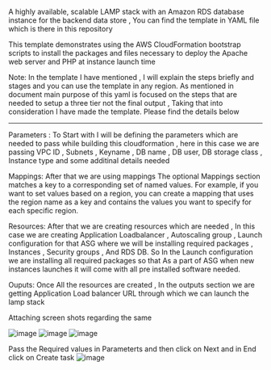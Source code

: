 A highly available, scalable LAMP stack with an Amazon RDS database instance for the backend data store , You can find the template in YAML file which is 
there in this repository


This template demonstrates using the AWS CloudFormation bootstrap scripts to install the packages and files necessary to deploy the Apache web server and PHP at instance
launch time


Note: In the template I have mentioned , I will explain the steps briefly and stages and you can use the template in any region. As mentioned in document main purpose  of this yaml  is focused on the steps that are needed to setup a three tier  not the final output , Taking that into consideration I have made the template. Please find the details below 

---------------------------------------

Parameters : To Start with I will be defining the parameters which are needed to pass while building this cloudformation , here in this case we are passing VPC ID , Subnets , Keyname , DB name , DB user, DB storage class , Instance type and some additinal details needed

Mappings: After that we are using mappings The optional Mappings section matches a key to a corresponding set of named values. For example, if you want to set values based on a region, you can create a mapping that uses the region name as a key and contains the values you want to specify for each specific region.

Resources: After that we are creating resources which are needed , In this case we are creating Application Loadbalancer , Autoscaling group , Launch configuration for that ASG where we will be installing required packages , Instances , Security groups , And RDS DB. So In the Launch configuration we are installing all required packages so that As a part of ASG when new instances launches it will come with all pre installed software needed.

Ouputs: Once All the resources are created , In the outputs section we are getting Application Load balancer URL through which we can launch the lamp stack 

Attaching screen shots regarding the same 


![image](https://user-images.githubusercontent.com/12294021/141614853-a7551305-4c2e-45a5-ba32-b1d6b319130b.png)
![image](https://user-images.githubusercontent.com/12294021/141614872-71062231-b5a2-4abb-b96d-5b7d4cb5f2f7.png)
![image](https://user-images.githubusercontent.com/12294021/141614876-12e8f0b1-e2a1-43ca-b427-bd9010302ce0.png)

Pass the Required values in Parameterts and then click on Next and in End click on Create task 
![image](https://user-images.githubusercontent.com/12294021/141615000-606b6838-61ba-4cac-a59b-51eb1d278a25.png)


